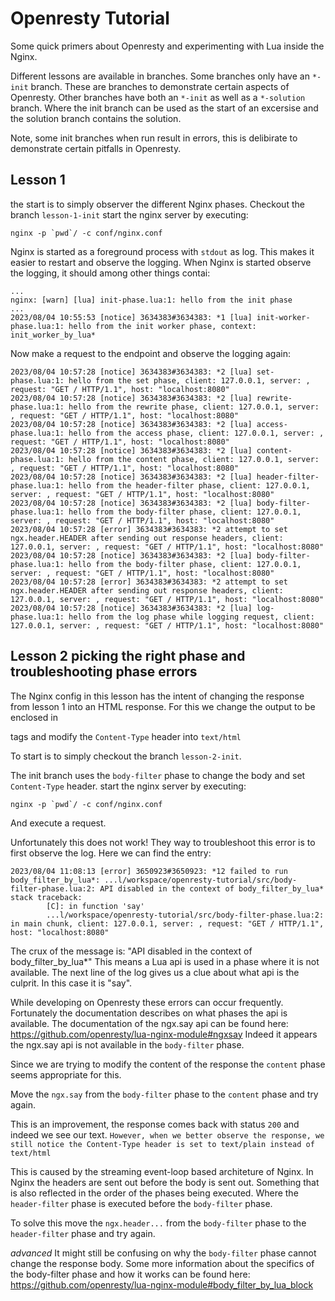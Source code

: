 # Openresty Tutorial
Some quick primers about Openresty and experimenting with Lua inside the Nginx.

Different lessons are available in branches. Some branches only have an `*-init` branch. These are branches to demonstrate certain aspects of Openresty. Other branches have both an `*-init` as well as a `*-solution` branch. Where the init branch can be used as the start of an excersise and the solution branch contains the solution.

Note, some init branches when run result in errors, this is delibirate to demonstrate certain pitfalls in Openresty.

## Lesson 1
the start is to simply observer the different Nginx phases.
Checkout the branch `lesson-1-init`
start the nginx server by executing:
```shell
nginx -p `pwd`/ -c conf/nginx.conf
```
Nginx is started as a foreground process with `stdout` as log. This makes it easier to restart and observe the logging.
When Nginx is started observe the logging, it should among other things contai:
```
...
nginx: [warn] [lua] init-phase.lua:1: hello from the init phase
...
2023/08/04 10:55:53 [notice] 3634383#3634383: *1 [lua] init-worker-phase.lua:1: hello from the init worker phase, context: init_worker_by_lua*
```
Now make a request to the endpoint and observe the logging again:
```shell
2023/08/04 10:57:28 [notice] 3634383#3634383: *2 [lua] set-phase.lua:1: hello from the set phase, client: 127.0.0.1, server: , request: "GET / HTTP/1.1", host: "localhost:8080"
2023/08/04 10:57:28 [notice] 3634383#3634383: *2 [lua] rewrite-phase.lua:1: hello from the rewrite phase, client: 127.0.0.1, server: , request: "GET / HTTP/1.1", host: "localhost:8080"
2023/08/04 10:57:28 [notice] 3634383#3634383: *2 [lua] access-phase.lua:1: hello from the access phase, client: 127.0.0.1, server: , request: "GET / HTTP/1.1", host: "localhost:8080"
2023/08/04 10:57:28 [notice] 3634383#3634383: *2 [lua] content-phase.lua:1: hello from the content phase, client: 127.0.0.1, server: , request: "GET / HTTP/1.1", host: "localhost:8080"
2023/08/04 10:57:28 [notice] 3634383#3634383: *2 [lua] header-filter-phase.lua:1: hello from the header-filter phase, client: 127.0.0.1, server: , request: "GET / HTTP/1.1", host: "localhost:8080"
2023/08/04 10:57:28 [notice] 3634383#3634383: *2 [lua] body-filter-phase.lua:1: hello from the body-filter phase, client: 127.0.0.1, server: , request: "GET / HTTP/1.1", host: "localhost:8080"
2023/08/04 10:57:28 [error] 3634383#3634383: *2 attempt to set ngx.header.HEADER after sending out response headers, client: 127.0.0.1, server: , request: "GET / HTTP/1.1", host: "localhost:8080"
2023/08/04 10:57:28 [notice] 3634383#3634383: *2 [lua] body-filter-phase.lua:1: hello from the body-filter phase, client: 127.0.0.1, server: , request: "GET / HTTP/1.1", host: "localhost:8080"
2023/08/04 10:57:28 [error] 3634383#3634383: *2 attempt to set ngx.header.HEADER after sending out response headers, client: 127.0.0.1, server: , request: "GET / HTTP/1.1", host: "localhost:8080"
2023/08/04 10:57:28 [notice] 3634383#3634383: *2 [lua] log-phase.lua:1: hello from the log phase while logging request, client: 127.0.0.1, server: , request: "GET / HTTP/1.1", host: "localhost:8080"
```
## Lesson 2 picking the right phase and troubleshooting phase errors
The Nginx config in this lesson has the intent of changing the response from lesson 1 into an HTML response.
For this we change the output to be enclosed in <p> tags and modify the `Content-Type` header into `text/html`

To start is to simply checkout the branch `lesson-2-init`.

The init branch uses the `body-filter` phase to change the body and set `Content-Type` header.
start the nginx server by executing:
```shell
nginx -p `pwd`/ -c conf/nginx.conf
```
And execute a request.

Unfortunately this does not work!
They way to troubleshoot this error is to first observe the log. Here we can find the entry:
```shell
2023/08/04 11:08:13 [error] 3650923#3650923: *12 failed to run body_filter_by_lua*: ...l/workspace/openresty-tutorial/src/body-filter-phase.lua:2: API disabled in the context of body_filter_by_lua*
stack traceback:
        [C]: in function 'say'
        ...l/workspace/openresty-tutorial/src/body-filter-phase.lua:2: in main chunk, client: 127.0.0.1, server: , request: "GET / HTTP/1.1", host: "localhost:8080"
```

The crux of the message is: "API disabled in the context of body_filter_by_lua*" This means a Lua api is used in a phase where it is not available. The next line of the log gives us a clue about what api is the culprit. In this case it is "say".

While developing on Openresty these errors can occur frequently. Fortunately the documentation describes on what phases the api is available.
The documentation of the ngx.say api can be found here: https://github.com/openresty/lua-nginx-module#ngxsay
Indeed it appears the ngx.say api is not available in the `body-filter` phase.

Since we are  trying to modify the content of the response the `content` phase seems appropriate for this.

Move the `ngx.say` from the `body-filter` phase to the `content` phase and try again.

This is an improvement, the response comes back with status `200` and indeed we see our text.
`However, when we better observe the response, we still notice the Content-Type header is set to text/plain instead of text/html`

This is caused by the streaming event-loop based architeture of Nginx. In Nginx the headers are sent out before the body is sent out. Something that is also reflected in the order of the phases being executed. Where the `header-filter` phase is executed before the `body-filter` phase.

To solve this move the `ngx.header...` from the `body-filter` phase to the `header-filter` phase and try again.

*advanced* It might still be confusing on why the `body-filter` phase cannot change the response body. Some more information about the specifics of the body-filter phase and how it works can be found here: https://github.com/openresty/lua-nginx-module#body_filter_by_lua_block 